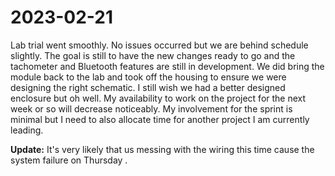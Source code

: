 # 2023-02-21

Lab trial went smoothly. No issues occurred but we are behind schedule slightly. The goal is still to have the new changes ready to go and the tachometer and Bluetooth features are still in development. We did bring the module back to the lab and took off the housing to ensure we were designing the right schematic. I still wish we had a better designed enclosure but oh well. My availability to work on the project for the next week or so will decrease noticeably. My involvement for the sprint is minimal but I need to also allocate time for another project I am currently leading. 

**Update:** It's very likely that us messing with the wiring this time cause the system failure on Thursday .